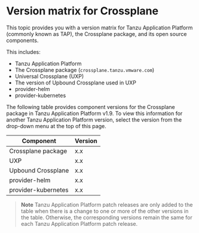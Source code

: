 # Version matrix for Crossplane

This topic provides you with a version matrix for Tanzu Application Platform (commonly known as TAP),
the Crossplane package, and its open source components.

This includes:

- Tanzu Application Platform
- The Crossplane package (`crossplane.tanzu.vmware.com`)
- Universal Crossplane (UXP)
- The version of Upbound Crossplane used in UXP
- provider-helm
- provider-kubernetes

The following table provides component versions for the Crossplane package in Tanzu Application Platform v1.9.
To view this information for another Tanzu Application Platform version, select the version from the drop-down menu at
the top of this page.

<!-- add patch updates in a new column -->

<table>
  <thead>
    <tr>
      <th>Component</th>
      <th>Version</th>
    </tr>
  </thead>
  <tbody>
    <tr>
      <td>Crossplane package</td>
      <td>x.x</td>
    </tr>
    <tr>
      <td>UXP</td>
      <td>x.x</td>
    </tr>
    <tr>
      <td>Upbound Crossplane</td>
      <td>x.x</td>
    </tr>
    <tr>
      <td>provider-helm</td>
      <td>x.x</td>
    </tr>
    <tr>
      <td>provider-kubernetes</td>
      <td>x.x</td>
    </tr>
  </tbody>
</table>

> **Note** Tanzu Application Platform patch releases are only added to the table when there
> is a change to one or more of the other versions in the table. Otherwise, the corresponding
> versions remain the same for each Tanzu Application Platform patch release.
